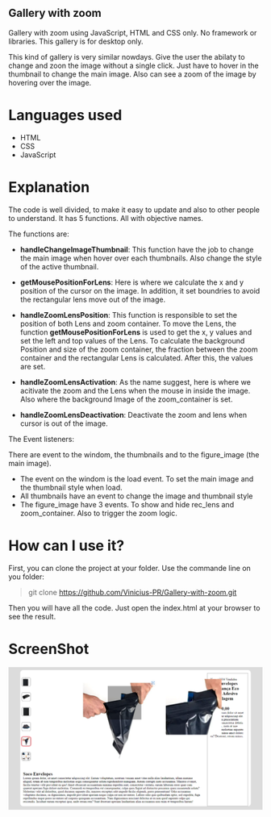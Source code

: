 ## Gallery with zoom

Gallery with zoom using JavaScript, HTML and CSS only. No framework or libraries. This gallery is for desktop only.

This kind of gallery is very similar nowdays. Give the user the abilaty to change and zoon the image without a single click. Just have to hover in the thumbnail to change the main image. Also can see a zoom of the image by hovering over the image.

# Languages used
* HTML
* CSS
* JavaScript

# Explanation

The code is well divided, to make it easy to update and also to other people to understand. It has 5 functions. All with objective names.

The functions are:
* __handleChangeImageThumbnail__: This function have the job to change the main image when hover over each thumbnails. Also change the style of the active thumbnail.

* __getMousePositionForLens__: Here is where we calculate the x and y position of the cursor on the image. In addition, it set boundries to avoid the rectangular lens move out of the image.

* __handleZoomLensPosition__:  This function is responsible to set the position of both Lens and zoom container.
To move the Lens, the function __getMousePositionForLens__ is used to get the x, y values and set the left and top values of the Lens. 
To calculate the background Position and size of the zoom container, the fraction between the zoom container and the rectangular Lens is calculated. After this, the values are set.

* __handleZoomLensActivation__: As the name suggest, here is where we acitivate the zoom and the Lens when the mouse in inside the image. Also where the background Image of the zoom_container is set.

* __handleZoomLensDeactivation__: Deactivate the zoom and lens when cursor is out of the image.

The Event listeners:

There are event to the windom, the thumbnails and to the figure_image (the main image). 
* The event on the windom is the load event. To set the main image and the thumbnail style when load.
* All thumbnails have an event to change the image and thumbnail style
* The figure_image have 3 events. To show and hide rec_lens and zoom_container. Also to trigger the zoom logic.

# How can I use it?

First, you can clone the project at your folder. Use the commande line on you folder:
 > git clone https://github.com/Vinicius-PR/Gallery-with-zoom.git
 
Then you will have all the code. Just open the index.html at your browser to see the result.
 
# ScreenShot

![Final Result](ScreenShot.png)
 